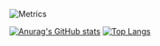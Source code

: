![Metrics](https://metrics.lecoq.io/?template=terminal&base.header=0&base.activity=0&base.community=0&base.repositories=0&base.metadata=0&isocalendar=1&languages=1&base=header%2C%20activity%2C%20community%2C%20repositories%2C%20metadata&base.indepth=false&base.hireable=false&base.skip=false&isocalendar=false&isocalendar.duration=full-year&languages=false&languages.limit=8&languages.threshold=0%25&languages.other=false&languages.colors=github&languages.sections=most-used&languages.indepth=false&languages.analysis.timeout=15&languages.categories=markup%2C%20programming&languages.recent.categories=markup%2C%20programming&languages.recent.load=300&languages.recent.days=14&config.timezone=Asia%2FShanghai)

[![Anurag's GitHub stats](https://github-readme-stats.vercel.app/api?username=jiabinleo&count_private=true)](https://github.com/jiabinleo)
[![Top Langs](https://github-readme-stats.vercel.app/api/top-langs/?username=jiabinleo&count_private=true)](https://github.com/jiabinleo)
